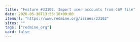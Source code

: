 ```yaml
---
title: "Feature #33102: Import user accounts from CSV file"
date: 2020-05-30T13:55:18+09:00
itemurl: "https://www.redmine.org/issues/33102"
sites: ""
tags: ["redmine_org"]
card: false
---
```

